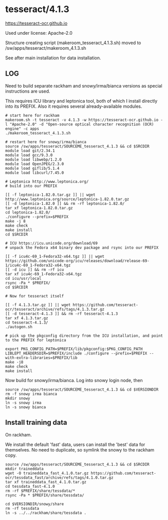 tesseract/4.1.3
===============

<https://tesseract-ocr.github.io>

Used under license:
Apache-2.0


Structure creating script (makeroom_tesseract_4.1.3.sh) moved to /sw/apps/tesseract/makeroom_4.1.3.sh

See after main installation for data installation.

LOG
---

Need to build separate rackham and snowy/irma/bianca versions as special instructions are used.

This requires ICU library and leptonica tool, both of which I install directly
into its PREFIX. Also it requires several already-available modules.


    # start here for rackham
    makeroom.sh -t tesseract -v 4.1.3 -w https://tesseract-ocr.github.io -l "Apache-2.0" -d "Open-source optical character recognition (OCR) engine" -c apps
    ./makeroom_tesseract_4.1.3.sh 

    # restart here for snowy/irma/bianca
    source /sw/apps/tesseract/SOURCEME_tesseract_4.1.3 && cd $SRCDIR
    module load git/2.34.1
    module load gcc/9.3.0
    module load libwebp/1.2.0
    module load OpenJPEG/2.3.0
    module load giflib/5.1.4
    module load libcurl/7.45.0

    # Leptonica http://www.leptonica.org/
    # build into our PREFIX

    [[ -f leptonica-1.82.0.tar.gz ]] || wget http://www.leptonica.org/source/leptonica-1.82.0.tar.gz
    [[ -d leptonica-1.82.0 ]] && rm -rf leptonica-1.82.0/
    tar xf leptonica-1.82.0.tar.gz 
    cd leptonica-1.82.0/
    ./configure --prefix=$PREFIX
    make -j 8
    make check
    make install
    cd $SRCDIR

    # ICU https://icu.unicode.org/download/69
    # unpack the Fedora x64 binary dev package and rsync into our PREFIX

    [[ -f icu4c-69_1-Fedora32-x64.tgz ]] || wget https://github.com/unicode-org/icu/releases/download/release-69-1/icu4c-69_1-Fedora32-x64.tgz
    [[ -d icu ]] && rm -rf icu
    tar xf icu4c-69_1-Fedora32-x64.tgz
    cd icu/usr/local
    rsync -Pa * $PREFIX/
    cd $SRCDIR

    # Now for tesseract itself

    [[ -f 4.1.3.tar.gz ]] || wget https://github.com/tesseract-ocr/tesseract/archive/refs/tags/4.1.3.tar.gz
    [[ -d tesseract-4.1.3 ]] && rm -rf tesseract-4.1.3
    tar xf 4.1.3.tar.gz 
    cd tesseract-4.1.3/
    ./autogen.sh 

    # pick up the pkgconfig directory from the ICU installation, and point to the PREFIX for leptonica

    export PKG_CONFIG_PATH=$PREFIX/lib/pkgconfig:$PKG_CONFIG_PATH
    LIBLEPT_HEADERSDIR=$PREFIX/include ./configure --prefix=$PREFIX --with-extra-libraries=$PREFIX/lib
    make -j8
    make check
    make install

Now build for snowy/irma/bianca. Log into snowy login node, then

    source /sw/apps/tesseract/SOURCEME_tesseract_4.1.3 && cd $VERSIONDIR
    rm -f snowy irma bianca
    mkdir snowy
    ln -s snowy irma
    ln -s snowy bianca



Install training data
---------------------

On rackham.

We install the default 'fast' data, users can install the 'best' data for themselves.  No need to duplicate, so symlink the snowy to the rackham copy.

    source /sw/apps/tesseract/SOURCEME_tesseract_4.1.3 && cd $SRCDIR
    mkdir traineddata
    wget -O traineddata_fast_4.1.0.tar.gz https://github.com/tesseract-ocr/tessdata_fast/archive/refs/tags/4.1.0.tar.gz
    tar xf traineddata_fast_4.1.0.tar.gz
    cd tessdata_fast-4.1.0
    rm -rf $PREFIX/share/tessdata/*
    rsync -Pa * $PREFIX/share/tessdata/

    cd $VERSIONDIR/snowy/share
    rm -rf tessdata
    ln -s ../../rackham/share/tessdata .


